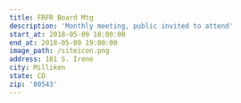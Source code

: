 ```yaml
---
title: FRFR Board Mtg
description: 'Monthly meeting, public invited to attend'
start_at: 2018-05-09 18:00:00
end_at: 2018-05-09 19:00:00
image_path: /siteicon.png
address: 101 S. Irene
city: Milliken
state: CO
zip: '80543'
---
```


